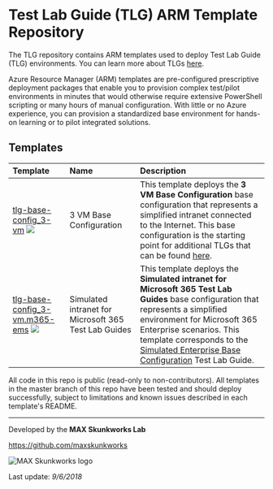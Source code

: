 # Test Lab Guide (TLG) ARM Template Repository

The TLG repository contains ARM templates used to deploy Test Lab Guide (TLG) environments. You can learn more about TLGs [here](http://aka.ms/catlgs).

Azure Resource Manager (ARM) templates are pre-configured prescriptive deployment packages that enable you to provision complex test/pilot environments in minutes that would otherwise require extensive PowerShell scripting or many hours of manual configuration. With little or no Azure experience, you can provision a standardized base environment for hands-on learning or to pilot integrated solutions.

## Templates

| Template                     | Name                                                    | Description
| :-------------------         | :-------------------                                    | :-------------------
| [tlg-base-config_3-vm](https://github.com/maxskunkworks/TLG/tree/master/tlg-base-config_3-vm) [<img src="http://azuredeploy.net/deploybutton.png">](https://portal.azure.com/#create/Microsoft.Template/uri/https%3A%2F%2Fraw.githubusercontent.com%2Fmaxskunkworks%2Ftlg%2Fmaster%2Ftlg-base-config_3-vm%2Fazuredeploy.json)        | 3 VM Base Configuration | This template deploys the **3 VM Base Configuration** base configuration that represents a simplified intranet connected to the Internet. This base configuration is the starting point for additional TLGs that can be found [here](http://aka.ms/catlgs).
| [tlg-base-config_3-vm.m365-ems](https://github.com/maxskunkworks/TLG/tree/master/tlg-base-config_3-vm.m365-ems) [<img src="http://azuredeploy.net/deploybutton.png">](https://portal.azure.com/#create/Microsoft.Template/uri/https%3A%2F%2Fraw.githubusercontent.com%2Fmaxskunkworks%2Ftlg%2Fmaster%2Ftlg-base-config_3-vm.m365-ems%2Fazuredeploy.json) | Simulated intranet for Microsoft 365 Test Lab Guides | This template deploys the **Simulated intranet for Microsoft 365 Test Lab Guides** base configuration that represents a simplified environment for Microsoft 365 Enterprise scenarios. This template corresponds to the [Simulated Enterprise Base Configuration](https://docs.microsoft.com/en-us/microsoft-365/enterprise/simulated-ent-base-configuration-microsoft-365-enterprise) Test Lab Guide.

All code in this repo is public (read-only to non-contributors). All templates in the master branch of this repo have been tested and should deploy successfully, subject to limitations and known issues described in each template's README.

___
Developed by the **MAX Skunkworks Lab**

https://github.com/maxskunkworks

![MAX Skunkworks logo](https://github.com/oualabadmins/lab_deploy/blob/master/common/images/maxskunkworkslogo-small.jpg "MAX Skunkworks")

Last update: _9/6/2018_